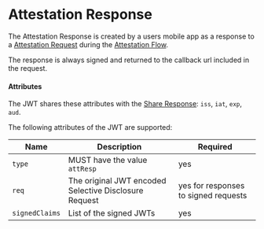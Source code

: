 # Attestation Response

The Attestation Response is created by a users mobile app as a response to a [Attestation Request](attreq.md) during the [Attestation Flow](../flows/attestation.md).

The response is always signed and returned to the callback url included in the request.

#### Attributes

The JWT shares these attributes with the [Share Response](shareresp.md): `iss`, `iat`, `exp`, `aud`.

The following attributes of the JWT are supported:

Name | Description | Required
---- | ----------- | --------
`type` | MUST have the value `attResp` | yes
`req`| The original JWT encoded Selective Disclosure Request | yes for responses to signed requests
`signedClaims` | List of the signed JWTs | yes
